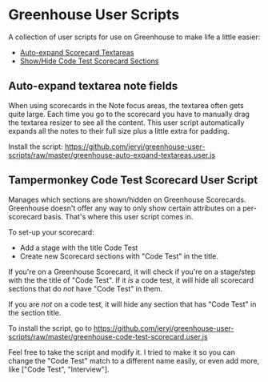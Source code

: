 # Greenhouse User Scripts

A collection of user scripts for use on Greenhouse to make life a little easier:

- [Auto-expand Scorecard Textareas](https://github.com/jeryj/greenhouse-user-scripts/raw/master/greenhouse-auto-expand-textareas.user.js)
- [Show/Hide Code Test Scorecard Sections](https://github.com/jeryj/greenhouse-user-scripts/raw/master/greenhouse-code-test-scorecard.user.js)

## Auto-expand textarea note fields
When using scorecards in the Note focus areas, the textarea often gets quite large. Each time you go to the scorecard you have to manually drag the textarea resizer to see all the content. This user script automatically expands all the notes to their full size plus a little extra for padding.

Install the script: https://github.com/jeryj/greenhouse-user-scripts/raw/master/greenhouse-auto-expand-textareas.user.js

## Tampermonkey Code Test Scorecard User Script
Manages which sections are shown/hidden on Greenhouse Scorecards. Greenhouse doesn't offer any way to only show certain attributes on a per-scorecard basis. That's where this user script comes in.

To set-up your scorecard:
- Add a stage with the title Code Test
- Create new Scorecard sections with "Code Test" in the title. 

If you're on a Greenhouse Scorecard, it will check if you're on a stage/step with the the title of "Code Test". If it _is_ a code test, it will hide all scorecard sections that do _not_ have "Code Test" in them.

If you are _not_ on a code test, it will hide any section that has "Code Test" in the section title.

To install the script, go to https://github.com/jeryj/greenhouse-user-scripts/raw/master/greenhouse-code-test-scorecard.user.js

Feel free to take the script and modify it. I tried to make it so you can change the "Code Test" match to a different name easily, or even add more, like ["Code Test", "Interview"].
